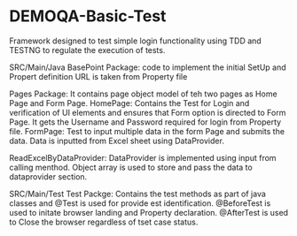 # DEMOQA-Basic-Test
Framework designed to test simple login functionality using TDD and TESTNG to regulate the execution of tests.

SRC/Main/Java
BasePoint Package:
code to implement the initial SetUp and Propert definition
URL is taken from Property file



Pages Package:
It contains page object model of teh two pages as Home Page and Form Page.
HomePage: Contains the Test for Login and verification of UI elements and ensures that Form option is directed to Form Page.
          It gets the Username and Password required for login from Property file.
FormPage: Test to input multiple data in the form Page and submits the data. Data is inputted from Excel sheet using DataProvider.


ReadExcelByDataProvider: DataProvider is implemented using input from calling menthod. Object array is used to store and pass the data to dataprovider section.


SRC/Main/Test
Test Packge:
Contains the test methods as part of java classes and @Test is used for provide est identification.
@BeforeTest is used to initate browser landing and Property declaration.
@AfterTest is used to Close the browser regardless of tset case status.




